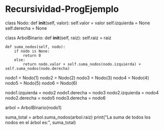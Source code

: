 # Recursividad-ProgEjemplo

class Nodo:
    def __init__(self, valor):
        self.valor = valor
        self.izquierda = None
        self.derecha = None

class ArbolBinario:
    def __init__(self, raiz):
        self.raiz = raiz

    def suma_nodos(self, nodo):
        if nodo is None:
            return 0
        else:
            return nodo.valor + self.suma_nodos(nodo.izquierda) + self.suma_nodos(nodo.derecha)

nodo1 = Nodo(1)
nodo2 = Nodo(2)
nodo3 = Nodo(3)
nodo4 = Nodo(4)
nodo5 = Nodo(5)
nodo6 = Nodo(6)

nodo1.izquierda = nodo2
nodo1.derecha = nodo3
nodo2.izquierda = nodo4
nodo2.derecha = nodo5
nodo3.derecha = nodo6

arbol = ArbolBinario(nodo1)

suma_total = arbol.suma_nodos(arbol.raiz)
print("La suma de todos los nodos en el árbol es:", suma_total)
